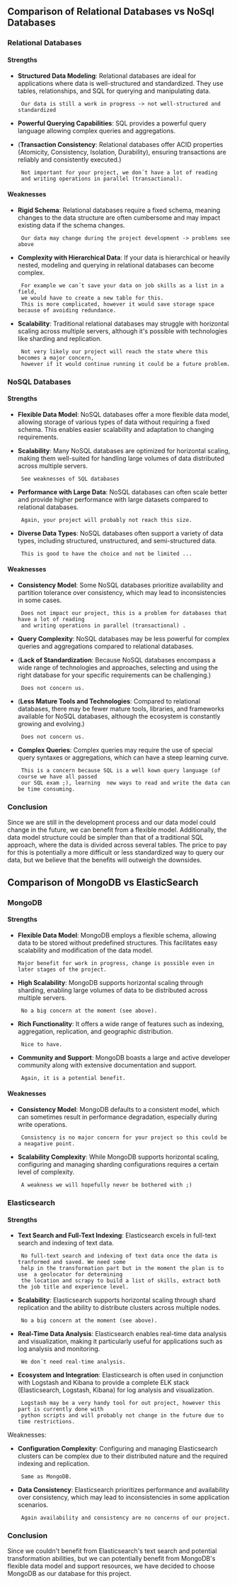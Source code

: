## Comparison of Relational Databases vs NoSql Databases 
### Relational Databases
#### Strengths
-  **Structured Data Modeling**: Relational databases are ideal for applications where data is well-structured and standardized. They use tables, relationships, and SQL for querying and manipulating data.
	
		Our data is still a work in progress -> not well-structured and standardized
	
-  **Powerful Querying Capabilities**: SQL provides a powerful query language allowing complex queries and aggregations.
-  (**Transaction Consistency**: Relational databases offer ACID properties (Atomicity, Consistency, Isolation, Durability), ensuring transactions are reliably and consistently executed.)
			
		Not important for your project, we don´t have a lot of reading 
		and writing operations in parallel (transactional).
#### Weaknesses
-  **Rigid Schema**: Relational databases require a fixed schema, meaning changes to the data structure are often cumbersome and may impact existing data if the schema changes.
			
		Our data may change during the project development -> problems see above
-  **Complexity with Hierarchical Data**: If your data is hierarchical or heavily nested, modeling and querying in relational databases can become complex.

		For example we can´t save your data on job skills as a list in a field, 
		we would have to create a new table for this. 
		This is more complicated, however it would save storage space because of avoiding redundance.
-  **Scalability**: Traditional relational databases may struggle with horizontal scaling across multiple servers, although it's possible with technologies like sharding and replication. 

		Not very likely our project will reach the state where this becomes a major concern, 
		however if it would continue running it could be a future problem.
### NoSQL Databases
#### Strengths

-  **Flexible Data Model**: NoSQL databases offer a more flexible data model, allowing storage of various types of data without requiring a fixed schema. This enables easier scalability and adaptation to changing requirements.
-  **Scalability**: Many NoSQL databases are optimized for horizontal scaling, making them well-suited for handling large volumes of data distributed across multiple servers.

		See weaknesses of SQL databases 
-  **Performance with Large Data**: NoSQL databases can often scale better and provide higher performance with large datasets compared to relational databases.

		Again, your project will probably not reach this size.
-  **Diverse Data Types**: NoSQL databases often support a variety of data types, including structured, unstructured, and semi-structured data.

		This is good to have the choice and not be limited ...

#### Weaknesses

-  **Consistency Model**: Some NoSQL databases prioritize availability and partition tolerance over consistency, which may lead to inconsistencies in some cases.

		Does not impact our project, this is a problem for databases that have a lot of reading 
		and writing operations in parallel (transactional) .
-  **Query Complexity**: NoSQL databases may be less powerful for complex queries and aggregations compared to relational databases.
-  (**Lack of Standardization**: Because NoSQL databases encompass a wide range of technologies and approaches, selecting and using the right database for your specific requirements can be challenging.)

		Does not concern us.
-  (**Less Mature Tools and Technologies**: Compared to relational databases, there may be fewer mature tools, libraries, and frameworks available for NoSQL databases, although the ecosystem is constantly growing and evolving.)

		Does not concern us.
-  **Complex Queries**: Complex queries may require the use of special query syntaxes or aggregations, which can have a steep learning curve.

		This is a concern because SQL is a well kown query language (of course we have all passed 
		our SQL exam ;), learning  new ways to read and write the data can be time consuming.
### Conclusion
Since we are still in the development process and our data model could change in the future, we can benefit from a flexible model. Additionally, the data model structure could be simpler than that of a traditional SQL approach, where the data is divided across several tables. The price to pay for this is potentially a more difficult or less standardized way to query our data, but we believe that the benefits will outweigh the downsides.
## Comparison of MongoDB vs ElasticSearch
### MongoDB
#### Strengths
-   **Flexible Data Model**: MongoDB employs a flexible schema, allowing data to be stored without predefined structures. This facilitates easy scalability and modification of the data model.

		Major benefit for work in progress, change is possible even in later stages of the project.
-  **High Scalability**: MongoDB supports horizontal scaling through sharding, enabling large volumes of data to be distributed across multiple servers.

		No a big concern at the moment (see above).
-  **Rich Functionality**: It offers a wide range of features such as indexing, aggregation, replication, and geographic distribution.
		
		Nice to have.
-  **Community and Support**: MongoDB boasts a large and active developer community along with extensive documentation and support.

		Again, it is a potential benefit.

#### Weaknesses

-  **Consistency Model**: MongoDB defaults to a consistent model, which can sometimes result in performance degradation, especially during write operations.

		Consistency is no major concern for your project so this could be a neagative point. 
-  **Scalability Complexity**: While MongoDB supports horizontal scaling, configuring and managing sharding configurations requires a certain level of complexity.
	
		A weakness we will hopefully never be bothered with ;)

### Elasticsearch
#### Strengths
-  **Text Search and Full-Text Indexing**: Elasticsearch excels in full-text search and indexing of text data.

		No full-text search and indexing of text data once the data is tranformed and saved. We need some 
		help in the transformation part but in the moment the plan is to use  a geolocator for determining 
		the location and scrapy to build a list of skills, extract both the job title and experience level.
-  **Scalability**: Elasticsearch supports horizontal scaling through shard replication and the ability to distribute clusters across multiple nodes.

		No a big concern at the moment (see above).
-  **Real-Time Data Analysis**: Elasticsearch enables real-time data analysis and visualization, making it particularly useful for applications such as log analysis and monitoring.

		We don´t need real-time analysis.
-  **Ecosystem and Integration**: Elasticsearch is often used in conjunction with Logstash and Kibana to provide a complete ELK stack (Elasticsearch, Logstash, Kibana) for log analysis and visualization.

		Logstash may be a very handy tool for out project, however this part is currently done with 
		python scripts and will probably not change in the future due to time restrictions.
Weaknesses:

-  **Configuration Complexity**: Configuring and managing Elasticsearch clusters can be complex due to their distributed nature and the required indexing and replication.

		Same as MongoDB.
-  **Data Consistency**: Elasticsearch prioritizes performance and availability over consistency, which may lead to inconsistencies in some application scenarios.

		Again availability and consistency are no concerns of our project.
### Conclusion
Since we couldn't benefit from Elasticsearch's text search and potential transformation abilities, but we can potentially benefit from MongoDB's flexible data model and support resources, we have decided to choose MongoDB as our database for this project.